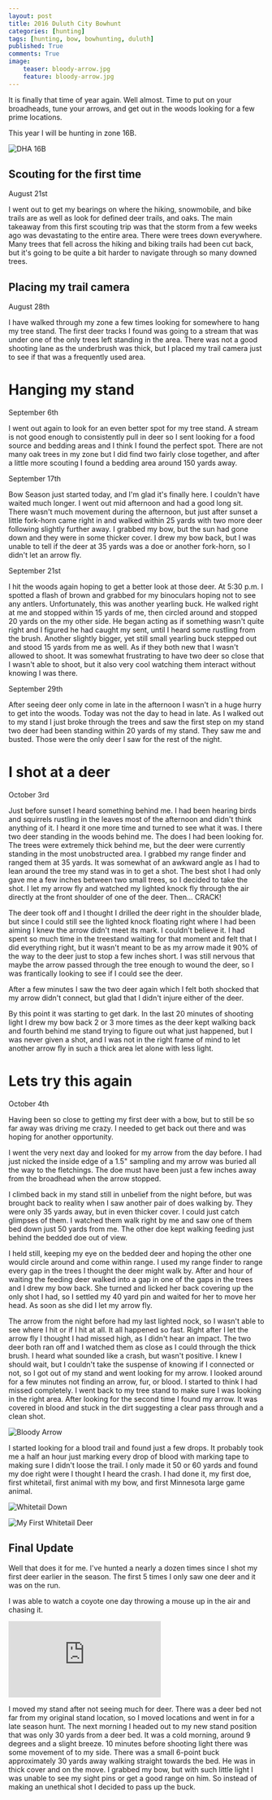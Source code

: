 ```yaml
---
layout: post
title: 2016 Duluth City Bowhunt
categories: [hunting]
tags: [hunting, bow, bowhunting, duluth]
published: True
comments: True
image:
    teaser: bloody-arrow.jpg
    feature: bloody-arrow.jpg
---
```


It is finally that time of year again. Well almost. Time to put on your broadheads, tune your arrows, and get out in the woods looking for a few prime locations.

This year I will be hunting in zone 16B.

![DHA 16B](https://i1.wp.com/www.bowhuntersalliance.org/wp-content/uploads/2016/02/DHA16.jpg?ssl=1)

## Scouting for the first time
August 21st

I went out to get my bearings on where the hiking, snowmobile, and bike trails are as well as look for defined deer trails, and oaks. The main takeaway from this first scouting trip was that the storm from a few weeks ago was devastating to the entire area. There were trees down everywhere. Many trees that fell across the hiking and biking trails had been cut back, but it's going to be quite a bit harder to navigate through so many downed trees.

## Placing my trail camera
August 28th

I have walked through my zone a few times looking for somewhere to hang my tree stand. The first deer tracks I found was going to a stream that was under one of the only trees left standing in the area. There was not a good shooting lane as the underbrush was thick, but I placed my trail camera just to see if that was a frequently used area.

# Hanging my stand
September 6th

I went out again to look for an even better spot for my tree stand. A stream is not good enough to consistently pull in deer so I sent looking for a food source and bedding areas and I think I found the perfect spot. There are not many oak trees in my zone but I did find two fairly close together, and after a little more scouting I found a bedding area around 150 yards away.

September 17th

Bow Season just started today, and I'm glad it's finally here. I couldn't have waited much longer. I went out mid afternoon and had a good long sit. There wasn't much movement during the afternoon, but just after sunset a little fork-horn came right in and walked within 25 yards with two more deer following slightly further away. I grabbed my bow, but the sun had gone down and they were in some thicker cover. I drew my bow back, but I was unable to tell if the deer at 35 yards was a doe or another fork-horn, so I didn't let an arrow fly.

September 21st

I hit the woods again hoping to get a better look at those deer. At 5:30 p.m. I spotted a flash of brown and grabbed for my binoculars hoping not to see any antlers. Unfortunately, this was another yearling buck. He walked right at me and stopped within 15 yards of me, then circled around and stopped 20 yards on the my other side. He began acting as if something wasn't quite right and I figured he had caught my sent, until I heard some rustling from the brush. Another slightly bigger, yet still small yearling buck stepped out and stood 15 yards from me as well. As if they both new that I wasn't allowed to shoot. It was somewhat frustrating to have two deer so close that I wasn't able to shoot, but it also very cool watching them interact without knowing I was there.

September 29th

After seeing deer only come in late in the afternoon I wasn't in a huge hurry to get into the woods. Today was not the day to head in late. As I walked out to my stand I just broke through the trees and saw the first step on my stand two deer had been standing within 20 yards of my stand. They saw me and busted. Those were the only deer I saw for the rest of the night.

# I shot at a deer

October 3rd

Just before sunset I heard something behind me. I had been hearing birds and squirrels rustling in the leaves most of the afternoon and didn't think anything of it. I heard it one more time and turned to see what it was. I there two deer standing in the woods behind me. The does I had been looking for. The trees were extremely thick behind me, but the deer were currently standing in the most unobstructed area. I grabbed my range finder and ranged them at 35 yards. It was somewhat of an awkward angle as I had to lean around the tree my stand was in to get a shot. The best shot I had only gave me a few inches between two small trees, so I decided to take the shot. I let my arrow fly and watched my lighted knock fly through the air directly at the front shoulder of one of the deer. Then... CRACK!

The deer took off and I thought I drilled the deer right in the shoulder blade, but since I could still see the lighted knock floating right where I had been aiming I knew the arrow didn't meet its mark. I couldn't believe it. I had spent so much time in the treestand waiting for that moment and felt that I did everything right, but it wasn't meant to be as my arrow made it 90% of the way to the deer just to stop a few inches short. I was still nervous that maybe the arrow passed through the tree enough to wound the deer, so I was frantically looking to see if I could see the deer.

After a few minutes I saw the two deer again which I felt both shocked that my arrow didn't connect, but glad that I didn't injure either of the deer.

By this point it was starting to get dark. In the last 20 minutes of shooting light I drew my bow back 2 or 3 more times as the deer kept walking back and fourth behind me stand trying to figure out what just happened, but I was never given a shot, and I was not in the right frame of mind to let another arrow fly in such a thick area let alone with less light.

# Lets try this again

October 4th

Having been so close to getting my first deer with a bow, but to still be so far away was driving me crazy. I needed to get back out there and was hoping for another opportunity.

I went the very next day and looked for my arrow from the day before. I had just nicked the inside edge of a 1.5" sampling and my arrow was buried all the way to the fletchings. The doe must have been just a few inches away from the broadhead when the arrow stopped.

I climbed back in my stand still in unbelief from the night before, but was brought back to reality when I saw another pair of does walking by. They were only 35 yards away, but in even thicker cover. I could just catch glimpses of them. I watched them walk right by me and saw one of them bed down just 50 yards from me. The other doe kept walking feeding just behind the bedded doe out of view.

I held still, keeping my eye on the bedded deer and hoping the other one would circle around and come within range. I used my range finder to range every gap in the trees I thought the deer might walk by. After and hour of waiting the feeding deer walked into a gap in one of the gaps in the trees and I drew my bow back. She turned and licked her back covering up the only shot I had, so I settled my 40 yard pin and waited for her to move her head. As soon as she did I let my arrow fly.

The arrow from the night before had my last lighted nock, so I wasn't able to see where I hit or if I hit at all. It all happened so fast. Right after I let the arrow fly I thought I had missed high, as I didn't hear an impact. The two deer both ran off and I watched them as close as I could through the thick brush. I heard what sounded like a crash, but wasn't positive. I knew I should wait, but I couldn't take the suspense of knowing if I connected or not, so I got out of my stand and went looking for my arrow. I looked around for a few minutes not finding an arrow, fur, or blood. I started to think I had missed completely. I went back to my tree stand to make sure I was looking in the right area. After looking for the second time I found my arrow. It was covered in blood and stuck in the dirt suggesting a clear pass through and a clean shot.

![Bloody Arrow](/images/bloody-arrow.jpg)

I started looking for a blood trail and found just a few drops. It probably took me a half an hour just marking every drop of blood with marking tape to making sure I didn't loose the trail. I only made it 50 or 60 yards and found my doe right were I thought I heard the crash. I had done it, my first doe, first whitetail, first animal with my bow, and first Minnesota large game animal.

![Whitetail Down](/images/Whitetail-Down.jpg)

![My First Whitetail Deer](/images/First-Whitetail.jpg)

## Final Update

Well that does it for me. I've hunted a nearly a dozen times since I shot my first deer earlier in the season. The first 5 times I only saw one deer and it was on the run.

I was able to watch a coyote one day throwing a mouse up in the air and chasing it.

<div class="video">
  <div class="video-wrapper">
      <iframe src="https://www.youtube.com/embed/9soIBllY4aM?rel=0" frameborder="0" allowfullscreen></iframe>
  </div>
</div>

I moved my stand after not seeing much for deer. There was a deer bed not far from my original stand location, so I moved locations and went in for a late season hunt. The next morning I headed out to my new stand position that was only 30 yards from a deer bed. It was a cold morning, around 9 degrees and a slight breeze. 10 minutes before shooting light there was some movement of to my side. There was a small 6-point buck approximately 30 yards away walking straight towards the bed. He was in thick cover and on the move. I grabbed my bow, but with such little light I was unable to see my sight pins or get a good range on him. So instead of making an unethical shot I decided to pass up the buck.
